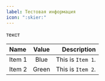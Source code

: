 ```yaml
---
label: Тестовая информация
icon: ":skier:"
---
```

текст

Name   | Value | Description
:---   | :---: | ---:
Item 1 | Blue  | This is `Item 1`.
Item 2 | Green | This is `Item 2`.

